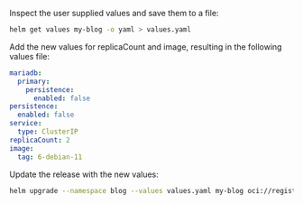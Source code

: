 Inspect the user supplied values and save them to a file:
```bash
helm get values my-blog -o yaml > values.yaml
```

Add the new values for replicaCount and image, resulting in the following values file:

```yaml
mariadb:
  primary:
    persistence:
      enabled: false
persistence:
  enabled: false
service:
  type: ClusterIP
replicaCount: 2
image:
  tag: 6-debian-11
```

Update the release with the new values:

```bash
helm upgrade --namespace blog --values values.yaml my-blog oci://registry-1.docker.io/bitnamicharts/wordpress
```